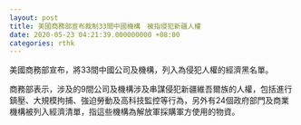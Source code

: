 ```yaml
---
layout: post
title: 美國商務部宣布裁制33間中國機構　被指侵犯新疆人權
date: 2020-05-23 04:21:39.000000000 +08:00
categories: rthk
---
```


美國商務部宣布，將33間中國公司及機構，列入為侵犯人權的經濟黑名單。

商務部表示，涉及的9間公司及機構涉及串謀侵犯新疆維吾爾族的人權，包括進行鎮壓、大規模拘捕、強迫勞動及高科技監控等行為，另外有24個政府部門及商業機構被列入經濟清單，指這些機構為解放軍採購軍方使用的物資。
